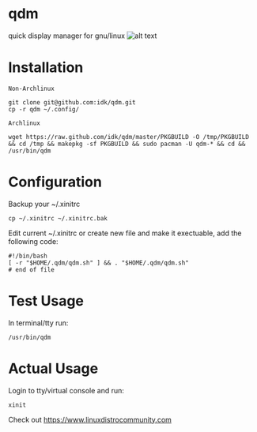 qdm
===

quick display manager for gnu/linux
![alt text](https://dl.dropbox.com/u/9702684/022031.png "qdm")

Installation
============

`Non-Archlinux`

	git clone git@github.com:idk/qdm.git
    cp -r qdm ~/.config/

`Archlinux`

	wget https://raw.github.com/idk/qdm/master/PKGBUILD -O /tmp/PKGBUILD && cd /tmp && makepkg -sf PKGBUILD && sudo pacman -U qdm-* && cd && /usr/bin/qdm

Configuration
=============

Backup your ~/.xinitrc

	cp ~/.xinitrc ~/.xinitrc.bak

Edit current ~/.xinitrc or create new file and make it exectuable, add the following code:

    #!/bin/bash
    [ -r "$HOME/.qdm/qdm.sh" ] && . "$HOME/.qdm/qdm.sh"
    # end of file

Test Usage
==========

In terminal/tty run:

	/usr/bin/qdm

Actual Usage
============

Login to tty/virtual console and run:

    xinit


Check out https://www.linuxdistrocommunity.com